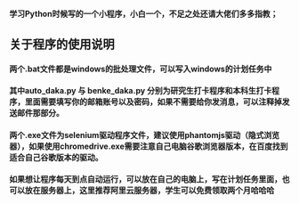 #### 学习Python时候写的一个小程序，小白一个，不足之处还请大佬们多多指教；

## 关于程序的使用说明
#### 两个.bat文件都是windows的批处理文件，可以写入windows的计划任务中
#### 其中auto_daka.py 与 benke_daka.py 分别为研究生打卡程序和本科生打卡程序，里面需要填写你的邮箱账号以及密码，如果不需要给你发消息，可以注释掉发送邮件那部分。
#### 两个.exe文件为selenium驱动程序文件，建议使用phantomjs驱动（隐式浏览器），如果使用chromedrive.exe需要注意自己电脑谷歌浏览器版本，在百度找到适合自己谷歌版本的驱动。

#### 如果想让程序每天到点自动运行，可以放在自己的电脑上，写在计划任务里面，也可以放在服务器上，这里推荐阿里云服务器，学生可以免费领取两个月哈哈哈